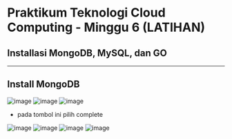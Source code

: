 
# Praktikum Teknologi Cloud Computing - Minggu 6 (LATIHAN)

## Installasi MongoDB, MySQL, dan GO
---
Install MongoDB
--
![image](https://github.com/saputrayudit/tekn-cloud-computing/assets/79730184/38f7ba60-f188-42fd-a4da-35ed8149459a)
![image](https://github.com/saputrayudit/tekn-cloud-computing/assets/79730184/96583a5a-66c5-43a9-9309-769fcc884233)
![image](https://github.com/saputrayudit/tekn-cloud-computing/assets/79730184/cc7d297a-af05-4cb0-8d54-2b78b0e63193)

- pada tombol ini pilih complete

![image](https://github.com/saputrayudit/tekn-cloud-computing/assets/79730184/e61b819e-dc12-4209-a9ca-907bb7cffd0e)
![image](https://github.com/saputrayudit/tekn-cloud-computing/assets/79730184/1a08f02e-4941-4439-998a-25ca95ceeabc)
![image](https://github.com/saputrayudit/tekn-cloud-computing/assets/79730184/397aa968-22c4-46f8-a3df-d343ec3346c3)
![image](https://github.com/saputrayudit/tekn-cloud-computing/assets/79730184/6f22e72b-8c33-4038-876a-c737f0194037)


